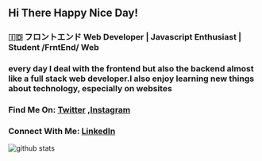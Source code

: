 ## Hi There Happy Nice Day!

### 🇮🇩 フロントエンド Web Developer | Javascript Enthusiast | Student /FrntEnd/ Web
 
### every day I deal with the frontend but also the backend almost like a full stack web developer.I also enjoy learning new things about technology, especially on websites

### Find Me On: [Twitter](https://twitter.com/riyaraaa) ,[Instagram](https://instagram/rinosatyaputra_)

### Connect With Me: [LinkedIn](https://www.linkedin.com/in/rino-satya-putra-940539173/)

![github stats](https://github-readme-stats.vercel.app/api?username=riyaraa&show_icons=true)


